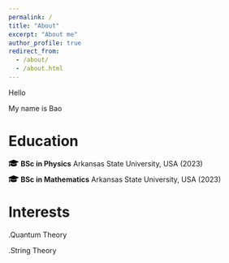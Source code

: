 ```yaml
---
permalink: /
title: "About"
excerpt: "About me"
author_profile: true
redirect_from: 
  - /about/
  - /about.html
---
```


Hello 

My name is Bao

Education
======
<img src='/images/graduation-cap-icon.png' width='20' height='13'>   **BSc in Physics**
  Arkansas State University, USA (2023)

<img src='/images/graduation-cap-icon.png' width='20' height='13'>   **BSc in Mathematics**
  Arkansas State University, USA (2023)


Interests
======
.Quantum Theory

.String Theory

